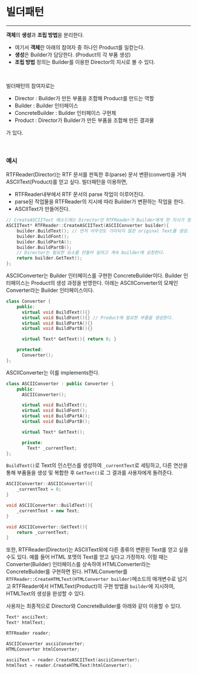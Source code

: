 # 빌더패턴
---

**객체**의 **생성**과 **조립 방법**을 분리한다.
- 여기서 **객체**란 아래의 참여자 중 하나인 Product를 일컫는다.
- **생성**은 Builder가 담당한다. (Product의 각 부품 생성)
- **조립 방법** 정의는 Builder를 이용한 Director의 지시로 볼 수 있다.

<br>

빌더패턴의 참여자로는
- Director : Builder가 만든 부품을 조합해 Product를 만드는 역할
- Builder : Builder 인터페이스
- ConcreteBuilder : Builder 인터페이스 구현체
- Product : Director가 Builder가 만든 부품을 조합해 만든 결과물

가 있다.

<br>

### 예시
RTFReader(Director)는 RTF 문서를 판독한 후(parse) 문서 변환(convert)을 거쳐 ASCIIText(Product)를 얻고 싶다. 빌더패턴을 이용하면, <br>
- RTFReader내부에서 RTF 문서의 parse 작업이 이루어진다.
- parse된 작업물을 RTFReader의 지시에 따라 Builder가 변환하는 작업을 한다.
- ASCIIText가 만들어진다. 


```cpp
// CreateASCIIText 메소드에는 Director인 RTFReader가 Builder에게 한 지시가 정의되어 있다.
ASCIIText* RTFReader::CreateASCIIText(ASCIIConverter builder){
    builder.BuildText(); // 먼저 아무것도 가미되지 않은 original Text를 생성.
    builder.BuildFont();
    builder.BuildPartA();
    builder.BuildPartB();
    // Director는 필요한 요소를 만들어 달라고 계속 builder에 요청한다.
    return builder.GetText();
};
```

ASCIIConverter는 Builder 인터페이스를 구현한 ConcreteBuilder이다. Builder 인터페이스는 Product의 생성 과정을 반영한다. 아래는 ASCIIConverter의 모체인 Converter라는 Builder 인터페이스이다.
```cpp
class Converter {
    public:
      virtual void BuildText(){}
      virtual void BuildFont(){} // Product에 필요한 부품을 생성한다.
      virtual void BuildPartA(){}
      virtual void BuildPartB(){}

      virtual Text* GetText(){ return 0; }

    protected:
      Converter();
};
```
 
ASCIIConverter는 이를 implements한다.
```cpp
class ASCIIConverter : public Converter {
    public:
      ASCIIConverter();

      virtual void BuildText();
      virtual void BuildFont();
      virtual void BuildPartA();
      virtual void BuildPartB();

      virtual Text* GetText();

      private:
        Text* _currentText;
};
```

`BuildText()`로 Text의 인스턴스를 생성하여 `_currentText`로 세팅하고, 다른 연산을 통해 부품들을 생성 및 복합한 후 `GetText()`로 그 결과를 사용자에게 돌려준다.
```cpp
ASCIIConverter::ASCIIConverter(){
    _currentText = 0;
}

void ASCIIConverter::BuildText(){
    _currentText = new Text;
}

void ASCIIConverter::GetText(){
    return _currentText;
}
```

또한, RTFReader(Director)는 ASCIIText외에 다른 종류의 변환된 Text를 얻고 싶을수도 있다. 예를 들어 HTML 포맷의 Text를 얻고 싶다고 가정하자. 이럴 때는 Converter(Builder) 인터페이스를 상속하여 HTMLConverter라는 ConcreteBuilder를 구현하면 된다. HTMLConverter를 `RTFReader::CreateHTMLText(HTMLConverter builder)`메소드의 매개변수로 넘기고 RTFReader에서 HTMLText(Product)의 구현 방법을 `builder`에 지시하여, HTMLText의 생성을 완성할 수 있다.

사용자는 최종적으로 Director와 ConcreteBuilder를 아래와 같이 이용할 수 있다.
```cpp
Text* asciiText;
Text* htmlText;

RTFReader reader;

ASCIIConverter asciiConverter;
HTMLConverter htmlConverter;

asciiText = reader.CreateASCIIText(asciiConverter);
htmlText = reader.CreateHTMLText(htmlConverter);
```




